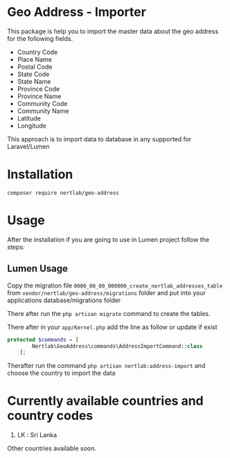 # Geo Address - Importer
This package is help you to import the master data about the geo address for the following fields. 

- Country Code
- Place Name
- Postal Code
- State Code
- State Name
- Province Code
- Province Name
- Community Code
- Community Name
- Latitude
- Longitude

This approach is to import data to database in any supported for Laravel/Lumen

# Installation

```
composer require nertlab/geo-address
```

# Usage

After the installation if you are going to use in Lumen project follow the steps:
## Lumen Usage
Copy the migration file ``0000_00_00_000000_create_nertlab_addresses_table`` from `vendor/nertlab/geo-address/migrations` folder and put into your applications database/migrations folder

There after run the `php artisan migrate` command to create the tables.

There after in your `app/Kernel.php` add the line as follow or update if exist

```php
protected $commands = [
        Nertlab\GeoAddress\commands\AddressImportCommand::class
    ];
``` 

Therafter run the command 
`php artisan nertlab:address-import` and choose the country to import the data

# Currently available countries and country codes
1. LK : Sri Lanka

Other countries available soon.
